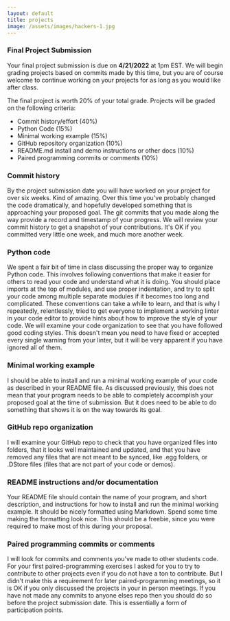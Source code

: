 ```yaml
---
layout: default
title: projects
image: /assets/images/hackers-1.jpg
---
```



### Final Project Submission

Your final project submission is due on **4/21/2022** at 1pm EST. We will
begin grading projects based on commits made by this time, but you are of 
course welcome to continue working on your projects for as long as you would
like after class. 


The final project is worth 20% of your total grade. Projects will
be graded on the following criteria:


- Commit history/effort (40%)
- Python Code (15%)
- Minimal working example (15%)
- GitHub repository organization (10%)
- README.md install and demo instructions or other docs (10%)
- Paired programming commits or comments (10%)


### Commit history
By the project submission date you will have worked on your project for over
six weeks. Kind of amazing. Over this time you've probably changed the code
dramatically, and hopefully developed something that is approaching your 
proposed goal. The git commits that you made along the way provide a 
record and timestamp of your progress. We will review your commit history
to get a snapshot of your contributions. It's OK if you committed very little
one week, and much more another week. 

### Python code
We spent a fair bit of time in class discussing the proper way to organize
Python code. This involves following conventions that make it easier for 
others to read your code and understand what it is doing. You should place
imports at the top of modules, and use proper indentation, and try to split
your code among multiple separate modules if it becomes too long and 
complicated. These conventions can take a while to learn, and that is why
I repeatedly, relentlessly, tried to get everyone to implement a working 
linter in your code editor to provide hints about how to improve the style
of your code. We will examine your code organization to see that you have 
followed good coding styles. This doesn't mean you need to have fixed or 
accepted every single warning from your linter, but it will be very apparent
if you have ignored all of them.

### Minimal working example
I should be able to install and run a minimal working example of your code
as described in your README file. As discussed previously, this does not 
mean that your program needs to be able to completely accomplish your proposed
goal at the time of submission. But it does need to be able to do something 
that shows it is on the way towards its goal.

### GitHub repo organization
I will examine your GitHub repo to check that you have organized files into 
folders, that it looks well maintained and updated, and that you have 
removed any files that are not meant to be synced, like .egg folders, 
or .DStore files (files that are not part of your code or demos).


### README instructions and/or documentation
Your README file should contain the name of your program, and short 
description, and instructions for how to install and run the minimal working
example. It should be nicely formatted using Markdown. Spend some time making
the formatting look nice. This should be a freebie, since you were required
to make most of this during your proposal.


### Paired programming commits or comments
I will look for commits and comments you've made to other students code. 
For your first paired-programming exercises I asked for you to try to contribute to 
other projects even if you do not have a ton to contribute. But I didn't 
make this a requirement for later paired-programming meetings, so it is OK
if you only discussed the projects in your in person meetings. If you have 
not made any commits to anyone elses repo then you should do so before the 
project submission date. This is essentially a form of participation points.